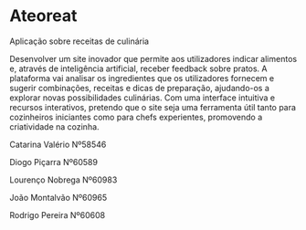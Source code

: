 # Ateoreat

Aplicação sobre receitas de culinária

Desenvolver um site inovador que permite aos utilizadores indicar alimentos e, através de inteligência artificial, receber feedback sobre pratos. A plataforma vai analisar os ingredientes que os utilizadores fornecem e sugerir combinações, receitas e dicas de preparação, ajudando-os a explorar novas possibilidades culinárias. Com uma interface intuitiva e recursos interativos, pretendo que o site seja uma ferramenta útil tanto para cozinheiros iniciantes como para chefs experientes, promovendo a criatividade na cozinha.

Catarina Valério Nº58546

Diogo Piçarra Nº60589

Lourenço Nobrega Nº60983

João Montalvão Nº60965

Rodrigo Pereira Nº60608


